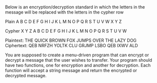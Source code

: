 Below is an encryption/decryption standard in which the letters in the message will be replaced with the letters in the cypher row

Plain
A B C D E F G H I J K L M N O P Q R S T U V W X Y Z

Cypher
X Y Z A B C D E F G H I J K L M N O P Q R S T U V W

Plaintext:  THE QUICK BROWN FOX JUMPS OVER THE LAZY DOG
Ciphertext: QEB NRFZH YOLTK CLU GRJMP LSBO QEB IXWV ALD

You are supposed to create a menu-driven program that can encrypt or decrypt a message that the user wishes to transfer.
Your program should have two functions, one for encryption and another for decryption. Each function will accept a string message and return the encrypted or decrypted message.

